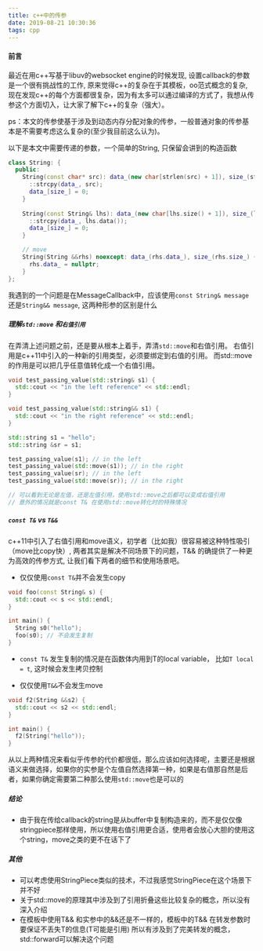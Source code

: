 ```yaml
---
title: c++中的传参
date: 2019-08-21 10:30:36
tags: cpp
---
```


#### 前言

最近在用c++写基于libuv的websocket engine的时候发现, 设置callback的参数是一个很有挑战性的工作, 原来觉得c++的复杂在于其模板，oo范式概念的复杂, 现在发现c++的每个方面都很复杂，因为有太多可以通过编译的方式了，我想从传参这个方面切入，让大家了解下c++的复杂（强大）。

ps：本文的传参使基于涉及到动态内存分配对象的传参，一般普通对象的传参基本是不需要考虑这么复杂的(至少我目前这么认为)。

以下是本文中需要传递的参数，一个简单的String, 只保留会讲到的构造函数

```c++
class String: {
  public:
    String(const char* src): data_(new char[strlen(src) + 1]), size_(strlen(src)) {
      ::strcpy(data_, src);
      data_[size_] = 0;
    }
    
    String(const String& lhs): data_(new char[lhs.size() + 1]), size_(lhs.size()) {
      ::strcpy(data_, lhs.data());
      data_[size_] = 0;
    }

    // move
    String(String &&rhs) noexcept: data_(rhs.data_), size_(rhs.size_) {
      rhs.data_ = nullptr;
    }    
};
```

我遇到的一个问题是在MessageCallback中，应该使用`const String& message`还是`String&& message`, 这两种形参的区别是什么

##### 理解`std::move` 和`右值引用`
在弄清上述问题之前，还是要从根本上着手，弄清`std::move`和右值引用。
右值引用是c++11中引入的一种新的引用类型，必须要绑定到右值的引用。
而std::move的作用是可以把几乎任意值转化成一个右值引用。

```c++
void test_passing_value(std::string& s1) {
  std::cout << "in the left reference" << std::endl;
}

void test_passing_value(std::string&& s1) {
  std::cout << "in the right reference" << std::endl;
}

std::string s1 = "hello";
std::string &sr = s1;

test_passing_value(s1); // in the left
test_passing_value(std::move(s1)); // in the right
test_passing_value(sr); // in the left
test_passing_value(std::move(sr)); // in the right

// 可以看到无论是左值，还是左值引用，使用std::move之后都可以变成右值引用
// 意外的情况就是const T& 在使用std::move转化时的特殊情况
```

##### `const T&` vs `T&&`

c++11中引入了右值引用和move语义，初学者（比如我）很容易被这种特性吸引（move比copy快）, 两者其实是解决不同场景下的问题，T&& 的确提供了一种更为高效的传参方式, 让我们看下两者的细节和使用场景吧。

- 仅仅使用`const T&`并不会发生copy
```c++
void foo(const String& s) {
  std::cout << s << std::endl;
}

int main() {
  String s0("hello");
  foo(s0); // 不会发生复制
}
```
- `const T&` 发生复制的情况是在函数体内用到T的local variable， 比如`T local = t`, 这时候会发生拷贝控制

- 仅仅使用`T&&`不会发生move
```c++
void f2(String &&s2) {
  std::cout << s2 << std::endl;
}

int main() {
  f2(String("hello"));
}
```
从以上两种情况来看似乎传参的代价都很低，那么应该如何选择呢，主要还是根据语义来做选择，如果你的实参是个左值自然选择第一种，如果是右值那自然是后者，如果你确定需要第二种那么使用`std::move`也是可以的

##### 结论
- 由于我在传给callback的string是从buffer中复制构造来的，而不是仅仅像stringpiece那样使用，所以使用右值引用更合适，使用者会放心大胆的使用这个string，move之类的更不在话下了

##### 其他
- 可以考虑使用StringPiece类似的技术，不过我感觉StringPiece在这个场景下并不好
- 关于std::move的原理其中涉及到了引用折叠这些比较复杂的概念，所以没有深入介绍
- 在模板中使用T&& 和实参中的&&还是不一样的，模板中的T&& 在转发参数时要保证不丢失T的信息(T可能是引用) 所以有涉及到了完美转发的概念，std::forward可以解决这个问题
